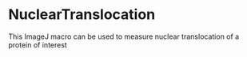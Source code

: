 # NuclearTranslocation
This ImageJ macro can be used to measure nuclear translocation of a protein of interest
